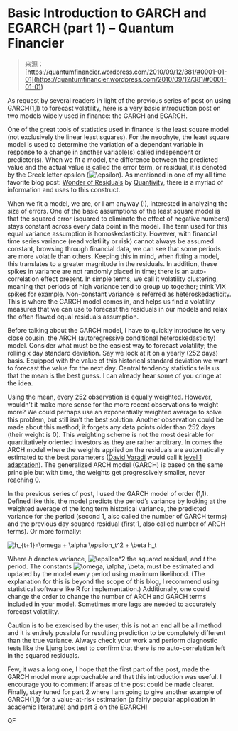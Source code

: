 <!--yml
category: 未分类
date: 2024-05-18 14:02:46
-->

# Basic Introduction to GARCH and EGARCH (part 1) – Quantum Financier

> 来源：[https://quantumfinancier.wordpress.com/2010/09/12/381/#0001-01-01](https://quantumfinancier.wordpress.com/2010/09/12/381/#0001-01-01)

As request by several readers in light of the previous series of post on using GARCH(1,1) to forecast volatility, here is a very basic introduction post on two models widely used in finance: the GARCH and EGARCH.

One of the great tools of statistics used in finance is the least square model (not exclusively the linear least squares). For the neophyte, the least square model is used to determine the variation of a dependant variable in response to a change in another variable(s) called independent or predictor(s). When we fit a model, the difference between the predicted value and the actual value is called the error term, or residual, it is denoted by the Greek letter epsilon (![\epsilon](img/83626f6adbc629b3fd36aa6fce27c90f.png)). As mentioned in one of my all time favorite blog post: [Wonder of Residuals](http://quantivity.wordpress.com/2009/08/02/wonder-of-residuals/) by [Quantivity](http://quantivity.wordpress.com/), there is a myriad of information and uses to this construct.

When we fit a model, we are, or I am anyway (!), interested in analyzing the size of errors. One of the basic assumptions of the least square model is that the squared error (squared to eliminate the effect of negative numbers) stays constant across every data point in the model. The term used for this equal variance assumption is homoskedasticity. However, with financial time series variance (read volatility or risk) cannot always be assumed constant, browsing through financial data, we can see that some periods are more volatile than others. Keeping this in mind, when fitting a model, this translates to a greater magnitude in the residuals. In addition, these spikes in variance are not randomly placed in time; there is an auto-correlation effect present. In simple terms, we call it volatility clustering, meaning that periods of high variance tend to group up together; think VIX spikes for example. Non-constant variance is referred as heteroskedasticity. This is where the GARCH model comes in, and helps us find a volatility measures that we can use to forecast the residuals in our models and relax the often flawed equal residuals assumption.

Before talking about the GARCH model, I have to quickly introduce its very close cousin, the ARCH (autoregressive conditional heteroskedasticity) model. Consider what must be the easiest way to forecast volatility; the rolling x day standard deviation. Say we look at it on a yearly (252 days) basis. Equipped with the value of this historical standard deviation we want to forecast the value for the next day. Central tendency statistics tells us that the mean is the best guess. I can already hear some of you cringe at the idea.

Using the mean, every 252 observation is equally weighted. However, wouldn’t it make more sense for the more recent observations to weight more? We could perhaps use an exponentially weighted average to solve this problem, but still isn’t the best solution. Another observation could be made about this method; it forgets any data points older than 252 days (their weight is 0). This weighting scheme is not the most desirable for quantitatively oriented investors as they are rather arbitrary. In comes the ARCH model where the weights applied on the residuals are automatically estimated to the best parameters ([David Varadi](http://cssanalytics.wordpress.com) would call it [level 1 adaptation](http://cssanalytics.wordpress.com/2010/04/09/level-2-adaptation-the-adaptive-rsi/)). The generalized ARCH model (GARCH) is based on the same principle but with time, the weights get progressively smaller, never reaching 0.

In the previous series of post, I used the GARCH model of order (1,1). Defined like this, the model predicts the period’s variance by looking at the weighted average of the long term historical variance, the predicted variance for the period (second 1, also called the number of GARCH terms) and the previous day squared residual (first 1, also called number of ARCH terms). Or more formally:

![h_{t+1}=\omega + \alpha \epsilon_t^2 + \beta h_t](img/51587287837cab091f259e8379d273db.png)

Where *h* denotes variance, ![\epsilon^2](img/35ec33be59981eec378b9bb158cb6280.png) the squared residual, and *t* the period. The constants ![\omega, \alpha, \beta,](img/75cd8bd91cde169dbd97c1b6dfdf19fe.png) must be estimated and updated by the model every period using maximum likelihood. (The explanation for this is beyond the scope of this blog, I recommend using statistical software like R for implementation.) Additionally, one could change the order to change the number of ARCH and GARCH terms included in your model. Sometimes more lags are needed to accurately forecast volatility.

Caution is to be exercised by the user; this is not an end all be all method and it is entirely possible for resulting prediction to be completely different than the true variance. Always check your work and perform diagnostic tests like the Ljung box test to confirm that there is no auto-correlation left in the squared residuals.

Few, it was a long one, I hope that the first part of the post, made the GARCH model more approachable and that this introduction was useful. I encourage you to comment if areas of the post could be made clearer. Finally, stay tuned for part 2 where I am going to give another example of GARCH(1,1) for a value-at-risk estimation (a fairly popular application in academic literature) and part 3 on the EGARCH!

QF